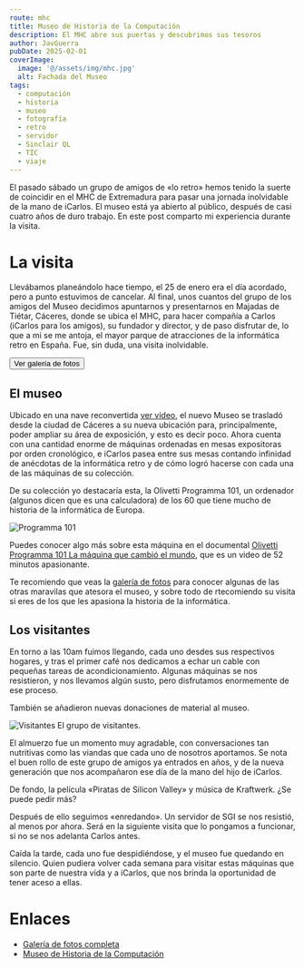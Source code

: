 ```yaml
---
route: mhc
title: Museo de Historia de la Computación
description: El MHC abre sus puertas y descubrimos sus tesoros
author: JavGuerra
pubDate: 2025-02-01
coverImage:
  image: '@/assets/img/mhc.jpg'
  alt: Fachada del Museo
tags:
  - computación
  - historia
  - museo
  - fotografía
  - retro
  - servidor
  - Sinclair QL
  - TIC
  - viaje
---
```


El pasado sábado un grupo de amigos de «lo retro» hemos tenido la suerte de coincidir en el MHC de Extremadura para pasar una jornada inolvidable de la mano de iCarlos. El museo está ya abierto al público, después de casi cuatro años de duro trabajo. En este post comparto mi experiencia durante la visita.

# La visita

Llevábamos planeándolo hace tiempo, el 25 de enero era el día acordado, pero a punto estuvimos de cancelar. Al final, unos cuantos del grupo de los amigos del Museo decidimos apuntarnos y presentarnos en Majadas de Tiétar, Cáceres, donde se ubica el MHC, para hacer compañía a Carlos (iCarlos para los amigos), su fundador y director, y de paso disfrutar de, lo que a mi se me antoja, el mayor parque de atracciones de la informática retro en España. Fue, sin duda, una visita inolvidable.

[<button>Ver galería de fotos</button>](https://javguerra.badared.com/galeria/?dir=2025-01-MHC)

## El museo

Ubicado en una nave reconvertida [ver vídeo](https://youtu.be/SZndY7i8ZDk?si=1QvcATbcX3sZ_GCj), el nuevo Museo se trasladó desde la ciudad de Cáceres a su nueva ubicación para, principalmente, poder ampliar su área de exposición, y esto es decir poco. Ahora cuenta con una cantidad enorme de máquinas ordenadas en mesas expositoras por orden cronológico, e iCarlos pasea entre sus mesas contando infinidad de anécdotas de la informática retro y de cómo logró hacerse con cada una de las máquinas de su colección.

De su colección yo destacaría esta, la Olivetti Programma 101, un ordenador (algunos dicen que es una calculadora) de los 60 que tiene mucho de historia de la informática de Europa.

![Programma 101](https://javguerra.badared.com/galeria/photos/2025-01-MHC/Programma_101.jpg)

Puedes conocer algo más sobre esta máquina en el documental [Olivetti Programma 101 La máquina que cambió el mundo](https://youtu.be/gm_XuJS7tZY?si=95ESm1ut8USSUYVf), que es un video de 52 minutos apasionante.

Te recomiendo que veas la [galería de fotos](https://javguerra.badared.com/galeria/?dir=2025-01-MHC) para conocer algunas de las otras maravilas que atesora el museo, y sobre todo de rtecomiendo su visita si eres de los que les apasiona la historia de la informática.

## Los visitantes

En torno a las 10am fuimos llegando, cada uno desdes sus respectivos hogares, y tras el primer café nos dedicamos a echar un cable con pequeñas tareas de acondicionamiento. Algunas máquinas se nos resistieron, y nos llevamos algún susto, pero disfrutamos enormemente de ese proceso.

También se añadieron nuevas donaciones de material al museo.

![Visitantes](@/assets/img/mhc-grupo.jpg)
El grupo de visitantes.

El almuerzo fue un momento muy agradable, con conversaciones tan nutritivas como las viandas que cada uno de nosotros aportamos. Se nota el buen rollo de este grupo de amigos ya entrados en años, y de la nueva generación que nos acompañaron ese día de la mano del hijo de iCarlos.

De fondo, la película «Piratas de Silicon Valley» y música de Kraftwerk. ¿Se puede pedir más?

Después de ello seguimos «enredando». Un servidor de SGI se nos resistió, al menos por ahora. Será en la siguiente visita que lo pongamos a funcionar, si no se nos adelanta Carlos antes.

Caída la tarde, cada uno fue despidiéndose, y el museo fue quedando en silencio. Quien pudiera volver cada semana para visitar estas máquinas que son parte de nuestra vida y a iCarlos, que nos brinda la oportunidad de tener aceso a ellas.

# Enlaces

- [Galería de fotos completa](https://javguerra.badared.com/galeria/?dir=2025-01-MHC)
- [Museo de Historia de la Computación](https://museohc.com/)